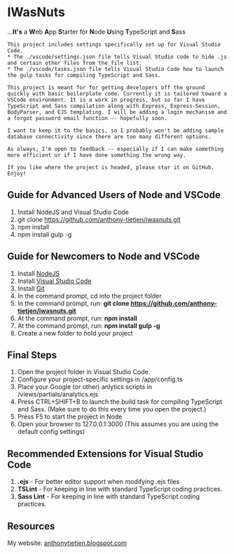 IWasNuts
===========
...**It's** a **W**eb **A**pp **S**tarter for **N**ode **U**sing **T**ypeScript and **S**ass

```
This project includes settings specifically set up for Visual Studio Code.
* The ./vscode/settings.json file tells Visual Studio code to hide .js and certain other files from the file list.
* The ./vscode/tasks.json file tells Visual Studio Code how to launch the gulp tasks for compiling TypeScript and Sass.

This project is meant for for getting developers off the ground quickly with basic boilerplate code. Currently it is tailored toward a VSCode environment. It is a work in progress, but so far I have TypeScript and Sass compilation along with Express, Express-Session, BodyParser, and EJS templating. I will be adding a login mechanism and a forgot password email function -- hopefully soon.

I want to keep it to the basics, so I probably won't be adding sample database connectivity since there are too many different options. 

As always, I'm open to feedback -- especially if I can make something more efficient or if I have done something the wrong way. 

If you like where the project is headed, please star it on GitHub. Enjoy!
```

Guide for Advanced Users of Node and VSCode
-----------
1. Install NodeJS and Visual Studio Code
1. git clone https://github.com/anthony-tietjen/iwasnuts.git
1. npm install
1. npm install gulp -g

Guide for Newcomers to Node and VSCode
-----------
1. Install [NodeJS](http://www.nodejs.org)
1. Install [Visual Studio Code](http://code.visualstudio.com)
1. Install [Git](https://git-scm.com/downloads)
1. In the command prompt, cd into the project folder
1. In the command prompt, run: **git clone https://github.com/anthony-tietjen/iwasnuts.git**
1. At the command prompt, run: **npm install**
1. At the command prompt, run: **npm install gulp -g**
1. Create a new folder to hold your project


Final Steps
-----------
1. Open the project folder in Visual Studio Code.
1. Configure your project-specific settings in /app/config.ts
1. Place your Google (or other) anlytics scripts in /views/partials/analytics.ejs
1. Press CTRL+SHIFT+B to launch the build task for compiling TypeScript and Sass. (Make sure to do this every time you open the project.)
1. Press F5 to start the project in Node
1. Open your browser to 127.0.0.1:3000 (This assumes you are using the default config settings)

Recommended Extensions for Visual Studio Code
-----------
1. **.ejs** - For better editor support when modifying .ejs files
1. **TSLint** - For keeping in line with standard TypeScript coding practices.
1. **Sass Lint** - For keeping in line with standard TypeScript coding practices.

Resources
-----------
My website: [anthonytietjen.blogspot.com](http://anthonytietjen.blogspot.com)

